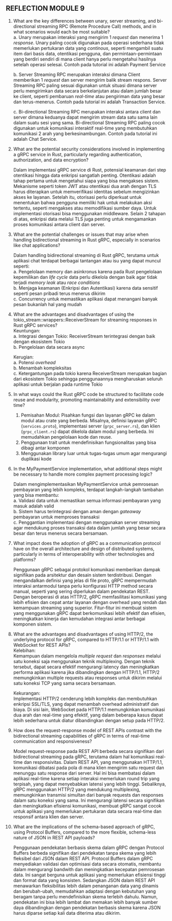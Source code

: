 ## REFLECTION MODULE 9

1. What are the key differences between unary, server streaming, and bi-directional streaming RPC (Remote Procedure Call) methods, and in what scenarios would each be most suitable? <br>
    a. Unary merupakan interaksi yang mengirim 1 *request* dan menerima 1 *response*. Unary paling cocok digunakan pada operasi sederhana tidak memerlukan pertukaran data yang *continous*, seperti mengambil suatu item dari basis data, otentikasi pengguna, dan permintaan-permintaan yang berdiri sendiri di mana client hanya perlu mengetahui hasilnya setelah operasi selesai. Contoh pada tutorial ini adalah Payment Service<br>

    b. Server Streaming RPC merupakan interaksi dimana Client memberikan 1 *request* dan server mengirim balik stream respons. Server Streaming RPC paling sesuai digunakan untuk situasi dimana server perlu mengirimkan data secara berkelanjutan atau dalam jumlah besar ke client, seperti pembaruan *real-time* atau pengiriman data yang besar dan terus-menerus. Contoh pada tutorial ini adalah Transaction Service. <br> 

    c. Bi-directional Streaming RPC merupakan interaksi antara client dan server dimana keduanya dapat mengirim stream data satu sama lain dalam suatu sesi yang sama. Bi-directional Streaming RPC paling cocok digunakan untuk komunikasi interaktif real-time yang membutuhkan komunikasi 2 arah yang berkesinambungan. Contoh pada tutorial ini adalah Chat Service. <br>


2. What are the potential security considerations involved in implementing a gRPC service in Rust, particularly regarding authentication, authorization, and data encryption? <br>
 
    Dalam implementasi gRPC service di Rust, potensial keamanan dari step otentikasi hingga data enkripsi sangatlah penting. Otentikasi adalah tahap pertama untuk mengetahui siapa yang bisa mengakses sistem. Mekanisme seperti token JWT atau otentikasi dua arah dengan TLS harus diterapkan untuk memverifikasi identitas sebelum mengizinkan akses ke layanan. Setelah itu, otorisasi perlu diperkuat untuk menentukan bahwa pengguna memiliki hak untuk melakukan aksi tertentu, seperti mengakses atau memodifikasi sumber daya. Untuk implementasi otorisasi bisa menggunakan middleware. Selain 2 tahapan di atas, enkripsi data melalui TLS juga penting untuk mengamankan proses komunikasi antara client dan server. 

3. What are the potential challenges or issues that may arise when handling bidirectional streaming in Rust gRPC, especially in scenarios like chat applications? <br>

    Dalam handling bidirectional streaming di Rust gRPC, terutama untuk aplikasi chat terdapat berbagai tantangan atau isu yang dapat muncul seperti: <br>
    a. Pengelolaan memory dan asinkronus karena pada Rust pengelolaan kepemilikan dan *life cycle* data perlu dikelola dengan baik agar tidak terjadi *memory leak* atau *race conditions* <br>
    b. Menjaga keamanan (Enkripsi dan Autentikasi) karena data sensitif seperti pesan pribadi terus menerus dikirim <br>
    c. Concurrency untuk memastikan aplikasi dapat menangani banyak pesan bukanlah hal yang mudah <br>

4. What are the advantages and disadvantages of using the tokio_stream::wrappers::ReceiverStream for streaming responses in Rust gRPC services? <br>
    Keuntungan: <br>
    a. Integrasi dengan Tokio: ReceiverStream terintegrasi dengan baik dengan ekosistem Tokio <br> 
    b. Pengelolaan data secara async <br>

    Kerugian: <br>
    a. Potensi *overhead* <br>
    b. Menambah kompleksitas <br>
    c. Ketergantungan pada tokio karena ReceiverStream merupakan bagian dari ekosistem Tokio sehingga penggunaannya mengharuskan seluruh aplikasi untuk berjalan pada runtime Tokio <br>


5. In what ways could the Rust gRPC code be structured to facilitate code reuse and modularity, promoting maintainability and extensibility over time? <br>

    1. Pemisahan Modul: Pisahkan fungsi dan layanan gRPC ke dalam modul atau crate yang berbeda. Misalnya, definisi layanan gRPC (`services.proto`), implementasi server (`grpc_server.rs`), dan klien (`grpc_client.rs`) dapat dikelola dalam modul yang berbeda. Ini memudahkan pengelolaan kode dan reuse. <br>
    2. Penggunaan trait untuk mendefinisikan fungsionalitas yang bisa dibagi antar komponen <br>
    3. Menggunakan library luar untuk tugas-tugas umum agar mengurangi duplikasi kode <br>

6. In the MyPaymentService implementation, what additional steps might be necessary to handle more complex payment processing logic? <br>

    Dalam mengimplementasikan MyPaymentService untuk pemrosesan pembayaran yang lebih kompleks, terdapat langkah-langkah tambahan yang bisa membantu: <br>
    a. Validasi data untuk memastikan semua informasi pembayaran yang masuk adalah valid <br>
    b. Sistem harus terintegrasi dengan aman dengan *gateaway* pembayaran untuk memproses transaksi <br>
    c. Penggantian implementasi dengan menggunakan server streaming agar mendukung proses transaksi data dalam jumlah yang besar secara besar dan terus menerus secara bersamaan. <br>

7. What impact does the adoption of gRPC as a communication protocol have on the overall architecture and design of distributed systems, particularly in terms of interoperability with other technologies and platforms? <br>

    Penggunaan gRPC sebagai protokol komunikasi memberikan dampak signifikan pada arsitektur dan desain sistem terdistribusi. Dengan mengandalkan definisi yang jelas di file proto, gRPC mempermudah interaksi antarmodul tanpa perlu konfigurasi HTTP method secara manual, seperti yang sering diperlukan dalam pendekatan REST. Dengan beroperasi di atas HTTP/2, gRPC memfasilitasi komunikasi yang lebih efisien dan cepat antar layanan dengan overhead yang rendah dan kemampuan streaming yang superior. Fitur-fitur ini membuat sistem yang menggunakan gRPC dapat berkomunikasi lebih efektif dan efisien, meningkatkan kinerja dan kemudahan integrasi antar berbagai komponen sistem. <br>

8. What are the advantages and disadvantages of using HTTP/2, the underlying protocol for gRPC, compared to HTTP/1.1 or HTTP/1.1 with WebSocket for REST APIs? <br>
    Kelebihan: <br>
    Kemampuan dalam mengelola *multiple request* dan *responses* melalui satu koneksi saja menggunakan teknik multiplexing. Dengan teknik tersebut, dapat secara efektif mengurangi latency dan meningkatkan performa aplikasi karena jika dibandingkan dengan HTTP/1.1, HTTP/2 memungkinkan multiple requests atau responses untuk dikirim melalui satu koneksi TCP yang sama secara bersamaan. <br>

    Kekurangan: <br>
    Implementasi HTTP/2 cenderung lebih kompleks dan membutuhkan enkripsi SSL/TLS, yang dapat menambah overhead administratif dan biaya. Di sisi lain, WebSocket pada HTTP/1.1 memungkinkan komunikasi dua arah dan real-time yang efektif, yang dalam beberapa kasus dapat lebih sederhana untuk diatur dibandingkan dengan setup pada HTTP/2. <br>

9. How does the request-response model of REST APIs contrast with the bidirectional streaming capabilities of gRPC in terms of real-time communication and responsiveness? <br>

    Model request-response pada REST API berbeda secara signifikan dari bidirectional streaming pada gRPC, terutama dalam hal komunikasi real-time dan responsivitas. Dalam REST API, yang menggunakan HTTP/1.1, komunikasi dibatasi pada pola di mana klien mengirim satu request dan menunggu satu response dari server. Hal ini bisa membatasi dalam aplikasi real-time karena setiap interaksi memerlukan round trip yang terpisah, yang dapat menyebabkan latensi yang lebih tinggi. Sebaliknya, gRPC menggunakan HTTP/2 yang mendukung multiplexing, memungkinkan transmisi simultan dari banyak requests dan responses dalam satu koneksi yang sama. Ini mengurangi latensi secara signifikan dan meningkatkan efisiensi komunikasi, membuat gRPC sangat cocok untuk aplikasi yang memerlukan pertukaran data secara real-time dan responsif antara klien dan server. <br>

10. What are the implications of the schema-based approach of gRPC, using Protocol Buffers, compared to the more flexible, schema-less nature of JSON in REST API payloads? <br>

    Penggunaan pendekatan berbasis skema dalam gRPC dengan Protocol Buffers berbeda signifikan dari pendekatan tanpa skema yang lebih fleksibel dari JSON dalam REST API. Protocol Buffers dalam gRPC menyediakan validasi dan optimisasi data secara otomatis, membantu dalam mengurangi bandwith dan meningkatkan kecepatan pemrosesan data. Ini sangat berguna untuk aplikasi yang memerlukan efisiensi tinggi dan format data yang konsisten. Sedangkan JSON dalam REST API menawarkan fleksibilitas lebih dalam penanganan data yang dinamis dan berubah-ubah, memudahkan adaptasi dengan kebutuhan yang beragam tanpa perlu mendefinisikan skema terlebih dahulu. Namun, pendekatan ini bisa lebih lambat dan memakan lebih banyak sumber daya dibandingkan dengan pendekatan berbasis skema karena JSON harus diparse setiap kali data diterima atau dikirim. <br>